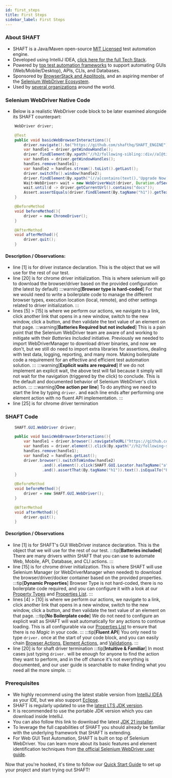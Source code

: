 ```yaml
---
id: first_steps
title: First Steps
sidebar_label: First Steps
---
```

### About SHAFT
- SHAFT is a Java/Maven open-source [MIT Licensed] test automation engine.
- Developed using IntelliJ IDEA, [click here for the full Tech Stack].
- Powered by [top test automation frameworks] to support automating GUIs (Web/Mobile/Desktop), APIs, CLIs, and Databases.
- Sponsored by [BrowserStack and Applitools], and an aspiring member of the [Selenium WebDriver Ecosystem].
- Used by [several organizations] around the world.

### Selenium WebDriver Native Code
- Below is a realistic WebDriver code block to be later examined alongside its SHAFT counterpart:
```java showLineNumbers title="SeleniumNativeTest.java"
    WebDriver driver;

    @Test
    public void basicWebBrowserInteractions(){
        driver.navigate().to("https://github.com/shafthq/SHAFT_ENGINE");
        var handle1 = driver.getWindowHandle();
        driver.findElement(By.xpath("//h2/following-sibling::div//a[@title='https://shafthq.github.io/']")).click();
        var handles = driver.getWindowHandles();
        handles.remove(handle1);
        var handle2 = handles.stream().toList().getLast();
        driver.switchTo().window(handle2);
        driver.findElement(By.xpath("(//a[contains(text(),'Upgrade Now')])[last()]")).click();
        Wait<WebDriver> wait = new WebDriverWait(driver, Duration.ofSeconds(5));
        wait.until(d -> driver.getCurrentUrl().contains("docs"));
        Assert.assertEquals(driver.findElement(By.tagName("h1")).getText(), "First Steps");
    }

    @BeforeMethod
    void beforeMethod(){
        driver = new ChromeDriver();
    }

    @AfterMethod
    void afterMethod(){
        driver.quit();
    }
  ```
#### Description / Observations:
- line [1] is for driver instance declaration. This is the object that we will use for the rest of our test.
- line [20] is for chrome driver initialization. This is where selenium will go to download the browser/driver based on the provided configuration (the latest by default)
:::warning[**Browser type is hard-coded**]
For that we would need to write a boilerplate code to manage the different browser types, execution location (local, remote), and other settings related to driver initialization.
:::
- lines [5] > [15] is where we perform our actions, we navigate to a link, click another link that opens in a new window, switch to the new window, click a button, and then validate the text value of an element on that page.
:::warning[**Batteries Required but not included**]
This is a pain point that the Selenium WebDriver team are aware of and working to mitigate with their *Batteries Included* initiative. Previously we needed to import WebDriverManager to download driver binaries, and now we don't, but we still do need to import extra libraries for assertions, dealing with test data, logging, reporting, and many more. Making boilerplate code a requirement for an effective and efficient test automation solution.
:::
:::warning[**Explicit waits are required**]
If we do not implement an explicit wait, the above test will fail because it simply will not wait for the navigation (triggered by the click) to conclude. This is the default and documented behavior of Selenium WebDriver's click action.
:::
:::warning[**One action per line**]
To do anything we need to start the line by typing `driver.` and each line ends after performing one element action with no fluent API implementation.
:::
- line [25] is for chrome driver termination

### SHAFT Code

```java showLineNumbers title="ShaftTest.java"
    SHAFT.GUI.WebDriver driver;

    public void basicWebBrowserInteractions(){
        var handle1 = driver.browser().navigateToURL("https://github.com/shafthq/SHAFT_ENGINE").getWindowHandle();
        var handles = driver.element().click(By.xpath("//h2/following-sibling::div//a[@title='https://shafthq.github.io/']")).and().browser().getWindowHandles();
        handles.remove(handle1);
        var handle2 = handles.getLast();
        driver.browser().switchToWindow(handle2)
                .and().element().click(SHAFT.GUI.Locator.hasTagName("a").containsText("Upgrade Now").isLast().build())
                .and().assertThat(By.tagName("h1")).text().isEqualTo("First Steps").perform();
    }

    @BeforeMethod
    void beforeMethod(){
        driver = new SHAFT.GUI.WebDriver();
    }

    @AfterMethod
    void afterMethod(){
        driver.quit();
    }
  ```
#### Description / Observations
- line [1] is for SHAFT's GUI WebDriver instance declaration. This is the object that we will use for the rest of our test.
:::tip[**Batteries included**]
There are many drivers within SHAFT that you can use to automate Web, Mobile, API, Database, and CLI actions.
:::
- line [15] is for chrome driver initialization. This is where SHAFT will use Selenium Manager (or WebDriverManager when needed) to download the browser/driver/docker container based on the provided properties.
:::tip[**Dynamic Properties**]
Browser Type is not hard-coded, there is no boilerplate code required, and you can configure it with a look at our [Property Types](../Properties/PropertyTypes) and [Properties List](../Properties/PropertiesList).
:::
- lines [4] > [10] is where we perform our actions, we navigate to a link, click another link that opens in a new window, switch to the new window, click a button, and then validate the text value of an element on that page.
:::tip[**No Boilerplate code**]
We do not need to configure an explicit wait as SHAFT will wait automatically for any actions to continue loading. This is all configurable via our [Properties List](../Properties/PropertiesList) to ensure that there is no *Magic* in your code.
:::
:::tip[**Fluent API**]
You only need to type `driver.` once at the start of your code block, and you can easily chain [Browser Actions](../Keywords/GUI/Browser_Actions), [Element Actions](../Keywords/GUI/Element_Actions), and [Validations](../Keywords/GUI/Element_Validations).
:::
- line [20] is for shaft driver termination
:::tip[**Intuitive & Familiar**]
In most cases just typing `driver.` will be enough for anyone to find the action they want to perform, and in the off chance it's not everything is documented, and our user guide is searchable to make finding what you need all the more simple.
:::

### Prerequisites
- We highly recommend using the latest stable version from [IntelliJ IDEA] as your IDE, but we also support [Eclipse].
- SHAFT is regularly updated to use the [latest LTS JDK version].
- It is recommended to use the portable JDK version which you can download inside IntelliJ.
- You can also follow this link to download the latest [JDK 21 installer].
- To leverage the full capabilities of SHAFT you should already be familiar with the underlying framework that SHAFT is extending.
- For Web GUI Test Automation, SHAFT is built on top of Selenium WebDriver. You can learn more about its basic features and element identification techniques from [the official Selenium WebDriver user guide].

Now that you're hooked, it's time to follow our [Quick Start Guide](https://github.com/shafthq/SHAFT_ENGINE?tab=readme-ov-file#-quick-start-guide) to set up your project and start trying out SHAFT!


[MIT Licensed]: <https://github.com/ShaftHQ/SHAFT_ENGINE/blob/master/LICENSE>
[click here for the full Tech Stack]: <https://github.com/ShaftHQ/SHAFT_ENGINE#-tech-stack>
[top test automation frameworks]: <https://github.com/ShaftHQ/SHAFT_ENGINE#-powered-by>
[BrowserStack and Applitools]: <https://github.com/ShaftHQ/SHAFT_ENGINE#-big-thanks-to-the-following-organizations-for-their-support-to-the-project-with-their-open-source-licenses>
[Selenium WebDriver Ecosystem]: <https://www.selenium.dev/ecosystem/>
[several organizations]: <https://github.com/ShaftHQ/SHAFT_ENGINE#-who-else-is-using-shaft-2>
[latest LTS JDK version]: <https://www.oracle.com/java/technologies/java-se-support-roadmap.html>
[JDK 21 installer]: <https://www.oracle.com/java/technologies/javase/jdk21-archive-downloads.html>
[IntelliJ IDEA]: <https://www.jetbrains.com/idea/download/>
[Eclipse]: <https://www.eclipse.org/downloads/packages/installer>
[the official Selenium WebDriver user guide]: <https://www.selenium.dev/documentation/webdriver/>